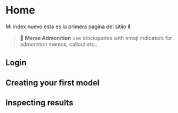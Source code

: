 
# Home

Mi index nuevo
esta es la primera pagina del sitiio 
ll

> :memo: **Memo Admonition**
use blockquotes
with emoji indicators for
admonition memos, callout etc..

## Login

## Creating your first model

## Inspecting results

<!--stackedit_data:
eyJoaXN0b3J5IjpbMTI0MTMyMTU5MCwxNTIzNjY1NTUzLDIwMT
E2NjQ0NDEsMTA4NTA3Mjk5OSwtMTY2MTY3NTIwNywtOTI5NDY0
NDA4LDQ4OTkyODE2OSwtNzc1ODg0MzYyXX0=
-->